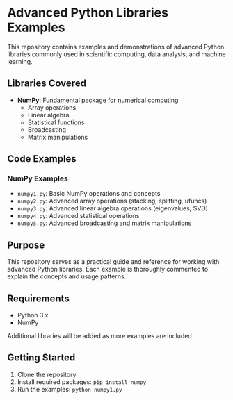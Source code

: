 # Advanced Python Libraries Examples

This repository contains examples and demonstrations of advanced Python libraries commonly used in scientific computing, data analysis, and machine learning.

## Libraries Covered

- **NumPy**: Fundamental package for numerical computing
  - Array operations
  - Linear algebra
  - Statistical functions
  - Broadcasting
  - Matrix manipulations

## Code Examples

### NumPy Examples
- `numpy1.py`: Basic NumPy operations and concepts
- `numpy2.py`: Advanced array operations (stacking, splitting, ufuncs)
- `numpy3.py`: Advanced linear algebra operations (eigenvalues, SVD)
- `numpy4.py`: Advanced statistical operations
- `numpy5.py`: Advanced broadcasting and matrix manipulations

## Purpose

This repository serves as a practical guide and reference for working with advanced Python libraries. Each example is thoroughly commented to explain the concepts and usage patterns.

## Requirements

- Python 3.x
- NumPy

Additional libraries will be added as more examples are included.

## Getting Started

1. Clone the repository
2. Install required packages: `pip install numpy`
3. Run the examples: `python numpy1.py`
